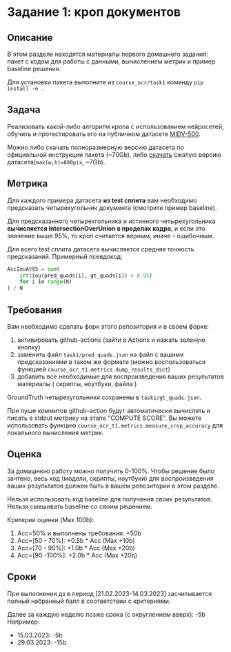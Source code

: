 # Задание 1: кроп документов
## Описание
В этом разделе находятся материалы первого домашнего задания: пакет с кодом для работы с данными, вычислением метрик и пример baseline решения.

Для установки пакета выполните из `course_ocr/task1` команду `pip install -e .`

## Задача
Реализовать какой-либо алгоритм кропа с использованием нейросетей, обучить и протестировать его на публичном датасете [MIDV-500](https://github.com/fcakyon/midv500).

Можно либо скачать полноразмерную версию датасета по официальной инструкции пакета (\~70Gb), либо [скачать](https://disk.yandex.ru/d/dibfy51-opgACw) сжатую версию датасета(`max(w,h)=800pix`, \~7Gb).

## Метрика
Для каждого примера датасета **из test сплита** вам необходимо предсказать четырехугольник документа (смотрите пример baseline).

Для предсказанного четырехгольника и истинного четырехугольника **вычисляется IntersectionOverUnion в пределах кадра**, и если это значение выше 95%, то кроп считается верным, иначе - ошибочным.

Для всего test сплита датасета вычисляется средняя точность предсказаний. Примерный псевдокод:
```python
AccIouAt95 = sum(
    int(iou(pred_quads[i], gt_quads[i]) > 0.95)
    for i in range(N)
) / N
```
## Требования
Вам необходимо сделать форк этого репозитория и в своем форке:
1. активировать github-actions (зайти в Actions и нажать зеленую кнопку)
1. заменить файл `task1/pred_quads.json` на файл с вашими предсказаниями в таком же формате (можно воспользоваться функцией `course_ocr_t1.metrics.dump_results_dict`)
1. добавить все необходимые для воспроизведения ваших результатов материалы ( скрипты, ноутбуки, файла )

GroundTruth четырехугольники сохранены в `task1/gt_quads.json`.

При пуше коммитов github-action будут автоматически вычислять и писать в stdout метрику на этапе "COMPUTE SCORE". Вы можете использовать функцию `course_ocr_t1.metrics.measure_crop_accuracy` для локального вычисления метрик.

## Оценка
За домашнюю работу можно получить 0-100%.
Чтобы решение было зачтено, весь код (модели, скрипты, ноутбуки) для воспроизведения ваших результатов должен быть в вашем репозитории в этом разделе.

Нельзя использовать код baseline для получения своих результатов. Нельзя смешивать baseline со своим решением.

Критерии оценки (Max 100b):

1. Acc=50% и выполнены требования: +50b
1. Acc=[50 - 70%]: +0.5b * Acc (Max +10b) 
1. Acc=[70 - 90%]: +1.0b * Acc (Max +20b) 
1. Acc=[90 -100%]: +2.0b * Acc (Max +20b) 


## Сроки
При выполнении дз в период \[21.02.2023-14.03.2023\] засчитывается полный набранный балл в соответствии с критериями.

Далее за каждую неделю позже срока (с округлением вверх): -5b
Например:
- 15.03.2023: -5b
- 29.03.2023: -15b
